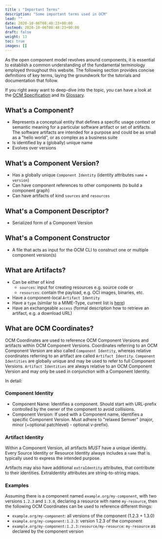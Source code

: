 ```yaml
---
title : "Important Terms"
description: "Some important terms used in OCM"
lead: ""
date: 2020-10-06T08:48:23+00:00
lastmod: 2020-10-06T08:48:23+00:00
draft: false
weight: 13
toc: true
images: []
---
```


As the open component model revolves around components, it is essential to establish a common understanding of the fundamental terminology employed throughout this website. The following section provides concise definitions of key terms, laying the groundwork for the tutorials and documentation that follow.

If you right away want to deep-dive into the topic, you can have a look at the [OCM Specification](https://github.com/open-component-model/ocm-spec/blob/main/README.md) and its [Glossary](https://github.com/open-component-model/ocm-spec/blob/main/doc/glossary.md).

## What’s a Component?

- Represents a conceptual entity that defines a specific usage context or semantic meaning for a particular software artifact or set of artifacts. The software artifacts are intended for a purpose and could be as small as a "hello world", or as complex as a business suite
- Is identified by a (globally) unique name
- Evolves over versions

## What’s a Component Version?

- Has a globally unique `Component Identity` (identity attributes `name` + `version`)
- Can have component references to other components (to build a component graph)
- Can have artifacts of kind `sources` and `resources`

## What's a Component Descriptor?

- Serialized form of a Component Version

## What's a Component Constructor

- A file that acts as input for the OCM CLI to construct one or multiple component version(s)

## What are Artifacts?

- Can be either of kind
  - `sources`: input for creating resources e.g. source code or
  - `resources`: contain the payload, e.g. OCI images, binaries, etc.
- Have a component-local `Artifact Identity`
- Have a `type` (similar to a MIME-Type, current list is [here](https://github.com/open-component-model/ocm-spec/blob/main/doc/04-extensions/01-artifact-types/README.md))
- Have an exchangeable `access` (formal description how to retrieve an artifact, e.g. a download URL)

## What are OCM Coordinates?

OCM Coordinates are used to reference OCM Component Versions and artifacts within OCM Component Versions. Coordinates referring to an OCM Component Version are also called `Component Identity`, whereas relative coordinates referring to an artifact are called `Artifact Identity`. `Component Identities` are globally unique and may be used to refer to full Component Versions. `Artifact Identities` are always relative to an OCM Component Version and may only be used in conjunction with a Component Identity.

In detail:

### Component Identity

- Component Name: Identifies a component. Should start with URL-prefix controlled by the owner of the component to avoid collisions.
- Component Version: If used with a Component name, identifies a specific Component Version.  Must adhere to "relaxed Semver" (major, minor (+optional patchlevel) - optional v-prefix).

### Artifact Identity

Within a Component Version, all artifacts *MUST* have a unique identity. Every Source Identity or Resource Identity always includes a `name` that is typically used to express the intended purpose.

Artifacts may also have additional `extraIdentity` attributes, that contribute to their identities. ExtraIdentity attributes are string-to-string maps.

### Examples

Assuming there is a component named `example.org/my-component`, with two versions `1.2.3` and `1.3.0`, declaring a resource with name `my-resource`, then the following OCM Coordinates can be used to reference different things:

- `example.org/my-component`: all versions of the component (1.2.3 + 1.3.0)
- `example.org/my-component:1.2.3`: version 1.2.3 of the component
- `example.org/my-component:1.2.3:resource/my-resource`: `my-resource` as declared by the component version
